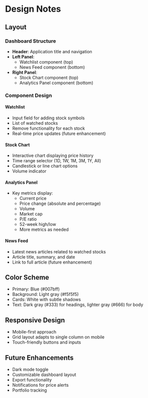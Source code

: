# Design Notes

## Layout

### Dashboard Structure
- **Header**: Application title and navigation
- **Left Panel**:
  - Watchlist component (top)
  - News Feed component (bottom)
- **Right Panel**:
  - Stock Chart component (top)
  - Analytics Panel component (bottom)

### Component Design

#### Watchlist
- Input field for adding stock symbols
- List of watched stocks
- Remove functionality for each stock
- Real-time price updates (future enhancement)

#### Stock Chart
- Interactive chart displaying price history
- Time range selector (1D, 1W, 1M, 3M, 1Y, All)
- Candlestick or line chart options
- Volume indicator

#### Analytics Panel
- Key metrics display:
  - Current price
  - Price change (absolute and percentage)
  - Volume
  - Market cap
  - P/E ratio
  - 52-week high/low
  - More metrics as needed

#### News Feed
- Latest news articles related to watched stocks
- Article title, summary, and date
- Link to full article (future enhancement)

## Color Scheme
- Primary: Blue (#007bff)
- Background: Light gray (#f5f5f5)
- Cards: White with subtle shadows
- Text: Dark gray (#333) for headings, lighter gray (#666) for body

## Responsive Design
- Mobile-first approach
- Grid layout adapts to single column on mobile
- Touch-friendly buttons and inputs

## Future Enhancements
- Dark mode toggle
- Customizable dashboard layout
- Export functionality
- Notifications for price alerts
- Portfolio tracking
